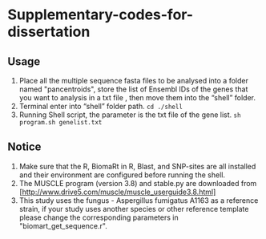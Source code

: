 # Supplementary-codes-for-dissertation
## Usage
1. Place all the multiple sequence fasta files to be analysed into a folder named "pancentroids", store the list of Ensembl IDs of the genes that you want to analysis in a txt file , then move them into the “shell” folder.
2. Terminal enter into “shell” folder path.
```cd ./shell```
3. Running Shell script, the parameter is the txt file of the gene list.
```sh program.sh genelist.txt```
## Notice
1. Make sure that the R, BiomaRt in R, Blast, and SNP-sites are all installed and their environment are configured before running the shell.
2. The MUSCLE program (version 3.8) and stable.py are downloaded from [http://www.drive5.com/muscle/muscle_userguide3.8.html]
3. This study uses the fungus - Aspergillus fumigatus A1163 as a reference strain, if your study uses another species or other reference template please change the corresponding parameters in "biomart_get_sequence.r".

